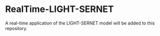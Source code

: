 # RealTime-LIGHT-SERNET
A real-time application of the LIGHT-SERNET model will be added to this repository.
